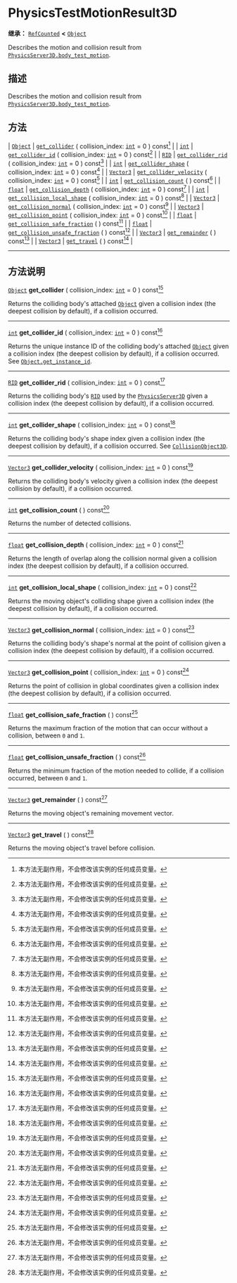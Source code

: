 <!-- ⚠ 请勿编辑本文件 ⚠ -->
<!-- 本文档使用脚本从 WeDot 引擎源码仓库生成。 -->
<!-- 生成脚本：https://github.com/WeDot-Engine/WeDot/tree/4.3/doc/tools/make_md.py； -->
<!-- 原文件：https://github.com/WeDot-Engine/WeDot/tree/4.3/doc/classes/PhysicsTestMotionResult3D.xml。 -->

<div id="_class_physicstestmotionresult3d"></div>

# PhysicsTestMotionResult3D

**继承：** [`RefCounted`](class_refcounted.md) **<** [`Object`](class_object.md)

Describes the motion and collision result from [`PhysicsServer3D.body_test_motion`](#class_physicsserver3d_method_body_test_motion).

## 描述

Describes the motion and collision result from [`PhysicsServer3D.body_test_motion`](#class_physicsserver3d_method_body_test_motion).

## 方法

| [`Object`](class_object.md)   | [`get_collider`](#class_physicstestmotionresult3d_method_get_collider) ( collision_index: [`int`](class_int.md) = 0 ) const[^const]                           |
| [`int`](class_int.md)         | [`get_collider_id`](#class_physicstestmotionresult3d_method_get_collider_id) ( collision_index: [`int`](class_int.md) = 0 ) const[^const]                     |
| [`RID`](class_rid.md)         | [`get_collider_rid`](#class_physicstestmotionresult3d_method_get_collider_rid) ( collision_index: [`int`](class_int.md) = 0 ) const[^const]                   |
| [`int`](class_int.md)         | [`get_collider_shape`](#class_physicstestmotionresult3d_method_get_collider_shape) ( collision_index: [`int`](class_int.md) = 0 ) const[^const]               |
| [`Vector3`](class_vector3.md) | [`get_collider_velocity`](#class_physicstestmotionresult3d_method_get_collider_velocity) ( collision_index: [`int`](class_int.md) = 0 ) const[^const]         |
| [`int`](class_int.md)         | [`get_collision_count`](#class_physicstestmotionresult3d_method_get_collision_count) ( ) const[^const]                                                        |
| [`float`](class_float.md)     | [`get_collision_depth`](#class_physicstestmotionresult3d_method_get_collision_depth) ( collision_index: [`int`](class_int.md) = 0 ) const[^const]             |
| [`int`](class_int.md)         | [`get_collision_local_shape`](#class_physicstestmotionresult3d_method_get_collision_local_shape) ( collision_index: [`int`](class_int.md) = 0 ) const[^const] |
| [`Vector3`](class_vector3.md) | [`get_collision_normal`](#class_physicstestmotionresult3d_method_get_collision_normal) ( collision_index: [`int`](class_int.md) = 0 ) const[^const]           |
| [`Vector3`](class_vector3.md) | [`get_collision_point`](#class_physicstestmotionresult3d_method_get_collision_point) ( collision_index: [`int`](class_int.md) = 0 ) const[^const]             |
| [`float`](class_float.md)     | [`get_collision_safe_fraction`](#class_physicstestmotionresult3d_method_get_collision_safe_fraction) ( ) const[^const]                                        |
| [`float`](class_float.md)     | [`get_collision_unsafe_fraction`](#class_physicstestmotionresult3d_method_get_collision_unsafe_fraction) ( ) const[^const]                                    |
| [`Vector3`](class_vector3.md) | [`get_remainder`](#class_physicstestmotionresult3d_method_get_remainder) ( ) const[^const]                                                                    |
| [`Vector3`](class_vector3.md) | [`get_travel`](#class_physicstestmotionresult3d_method_get_travel) ( ) const[^const]                                                                          |

<!-- rst-class:: classref-section-separator -->

---

## 方法说明

<div id="_class_physicstestmotionresult3d_method_get_collider"></div>

[`Object`](class_object.md) **get_collider** ( collision_index: [`int`](class_int.md) = 0 ) const[^const]<div id="class_physicstestmotionresult3d_method_get_collider"></div>

Returns the colliding body's attached [`Object`](class_object.md) given a collision index (the deepest collision by default), if a collision occurred.

<!-- rst-class:: classref-item-separator -->

---

<div id="_class_physicstestmotionresult3d_method_get_collider_id"></div>

[`int`](class_int.md) **get_collider_id** ( collision_index: [`int`](class_int.md) = 0 ) const[^const]<div id="class_physicstestmotionresult3d_method_get_collider_id"></div>

Returns the unique instance ID of the colliding body's attached [`Object`](class_object.md) given a collision index (the deepest collision by default), if a collision occurred. See [`Object.get_instance_id`](#class_object_method_get_instance_id).

<!-- rst-class:: classref-item-separator -->

---

<div id="_class_physicstestmotionresult3d_method_get_collider_rid"></div>

[`RID`](class_rid.md) **get_collider_rid** ( collision_index: [`int`](class_int.md) = 0 ) const[^const]<div id="class_physicstestmotionresult3d_method_get_collider_rid"></div>

Returns the colliding body's [`RID`](class_rid.md) used by the [`PhysicsServer3D`](class_physicsserver3d.md) given a collision index (the deepest collision by default), if a collision occurred.

<!-- rst-class:: classref-item-separator -->

---

<div id="_class_physicstestmotionresult3d_method_get_collider_shape"></div>

[`int`](class_int.md) **get_collider_shape** ( collision_index: [`int`](class_int.md) = 0 ) const[^const]<div id="class_physicstestmotionresult3d_method_get_collider_shape"></div>

Returns the colliding body's shape index given a collision index (the deepest collision by default), if a collision occurred. See [`CollisionObject3D`](class_collisionobject3d.md).

<!-- rst-class:: classref-item-separator -->

---

<div id="_class_physicstestmotionresult3d_method_get_collider_velocity"></div>

[`Vector3`](class_vector3.md) **get_collider_velocity** ( collision_index: [`int`](class_int.md) = 0 ) const[^const]<div id="class_physicstestmotionresult3d_method_get_collider_velocity"></div>

Returns the colliding body's velocity given a collision index (the deepest collision by default), if a collision occurred.

<!-- rst-class:: classref-item-separator -->

---

<div id="_class_physicstestmotionresult3d_method_get_collision_count"></div>

[`int`](class_int.md) **get_collision_count** ( ) const[^const]<div id="class_physicstestmotionresult3d_method_get_collision_count"></div>

Returns the number of detected collisions.

<!-- rst-class:: classref-item-separator -->

---

<div id="_class_physicstestmotionresult3d_method_get_collision_depth"></div>

[`float`](class_float.md) **get_collision_depth** ( collision_index: [`int`](class_int.md) = 0 ) const[^const]<div id="class_physicstestmotionresult3d_method_get_collision_depth"></div>

Returns the length of overlap along the collision normal given a collision index (the deepest collision by default), if a collision occurred.

<!-- rst-class:: classref-item-separator -->

---

<div id="_class_physicstestmotionresult3d_method_get_collision_local_shape"></div>

[`int`](class_int.md) **get_collision_local_shape** ( collision_index: [`int`](class_int.md) = 0 ) const[^const]<div id="class_physicstestmotionresult3d_method_get_collision_local_shape"></div>

Returns the moving object's colliding shape given a collision index (the deepest collision by default), if a collision occurred.

<!-- rst-class:: classref-item-separator -->

---

<div id="_class_physicstestmotionresult3d_method_get_collision_normal"></div>

[`Vector3`](class_vector3.md) **get_collision_normal** ( collision_index: [`int`](class_int.md) = 0 ) const[^const]<div id="class_physicstestmotionresult3d_method_get_collision_normal"></div>

Returns the colliding body's shape's normal at the point of collision given a collision index (the deepest collision by default), if a collision occurred.

<!-- rst-class:: classref-item-separator -->

---

<div id="_class_physicstestmotionresult3d_method_get_collision_point"></div>

[`Vector3`](class_vector3.md) **get_collision_point** ( collision_index: [`int`](class_int.md) = 0 ) const[^const]<div id="class_physicstestmotionresult3d_method_get_collision_point"></div>

Returns the point of collision in global coordinates given a collision index (the deepest collision by default), if a collision occurred.

<!-- rst-class:: classref-item-separator -->

---

<div id="_class_physicstestmotionresult3d_method_get_collision_safe_fraction"></div>

[`float`](class_float.md) **get_collision_safe_fraction** ( ) const[^const]<div id="class_physicstestmotionresult3d_method_get_collision_safe_fraction"></div>

Returns the maximum fraction of the motion that can occur without a collision, between `0` and `1`.

<!-- rst-class:: classref-item-separator -->

---

<div id="_class_physicstestmotionresult3d_method_get_collision_unsafe_fraction"></div>

[`float`](class_float.md) **get_collision_unsafe_fraction** ( ) const[^const]<div id="class_physicstestmotionresult3d_method_get_collision_unsafe_fraction"></div>

Returns the minimum fraction of the motion needed to collide, if a collision occurred, between `0` and `1`.

<!-- rst-class:: classref-item-separator -->

---

<div id="_class_physicstestmotionresult3d_method_get_remainder"></div>

[`Vector3`](class_vector3.md) **get_remainder** ( ) const[^const]<div id="class_physicstestmotionresult3d_method_get_remainder"></div>

Returns the moving object's remaining movement vector.

<!-- rst-class:: classref-item-separator -->

---

<div id="_class_physicstestmotionresult3d_method_get_travel"></div>

[`Vector3`](class_vector3.md) **get_travel** ( ) const[^const]<div id="class_physicstestmotionresult3d_method_get_travel"></div>

Returns the moving object's travel before collision.

[^virtual]: 本方法通常需要用户覆盖才能生效。
[^const]: 本方法无副作用，不会修改该实例的任何成员变量。
[^vararg]: 本方法除了能接受在此处描述的参数外，还能够继续接受任意数量的参数。
[^constructor]: 本方法用于构造某个类型。
[^static]: 调用本方法无需实例，可直接使用类名进行调用。
[^operator]: 本方法描述的是使用本类型作为左操作数的有效运算符。
[^bitfield]: 这个值是由下列位标志构成位掩码的整数。
[^void]: 无返回值。
